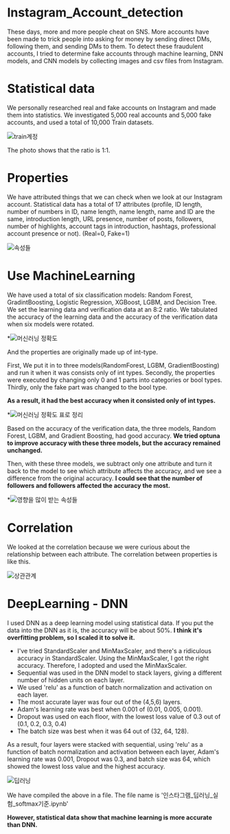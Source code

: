 # Instagram_Account_detection
These days, more and more people cheat on SNS. More accounts have been made to trick people into asking for money by sending direct DMs, following them, and sending DMs to them. To detect these fraudulent accounts, I tried to determine fake accounts through machine learning, DNN models, and CNN models by collecting images and csv files from Instagram.

# Statistical data
We personally researched real and fake accounts on Instagram and made them into statistics. We investigated 5,000 real accounts and 5,000 fake accounts, and used a total of 10,000 Train datasets.

![train계정](https://user-images.githubusercontent.com/66362713/120820524-98d4a500-c58f-11eb-8030-54e0801fb8c8.PNG)

The photo shows that the ratio is 1:1.

# Properties

We have attributed things that we can check when we look at our Instagram account. Statistical data has a total of 17 attributes (profile, ID length, number of numbers in ID, name length, name length, name and ID are the same, introduction length, URL presence, number of posts, followers, number of highlights, account tags in introduction, hashtags, professional account presence or not).
(Real=0, Fake=1)

![속성들](https://user-images.githubusercontent.com/66362713/120826828-cde3f600-c595-11eb-975f-c3da21f75efc.PNG)


# Use MachineLearning
We have used a total of six classification models: Random Forest, GradintBoosting, Logistic Regression, XGBoost, LGBM, and Decision Tree. We set the learning data and verification data at an 8:2 ratio. We tabulated the accuracy of the learning data and the accuracy of the verification data when six models were rotated.

*![머신러닝 정확도](https://user-images.githubusercontent.com/66362713/120845787-3a69ef80-c5ac-11eb-9a79-4d96411a3d89.PNG)



And the properties are originally made up of int-type.

First, We put it in to three models(RandomForest, LGBM, GradientBoosting) and run it when it was consists only of int types.
Secondly, the properties were executed by changing only 0 and 1 parts into categories or bool types.
Thirdly, only the fake part was changed to the bool type.

**As a result, it had the best accuracy when it consisted only of int types.**

*![머신러닝 정확도 표로 정리](https://user-images.githubusercontent.com/66362713/120845752-3047f100-c5ac-11eb-8452-6229bcc17839.PNG)


Based on the accuracy of the verification data, the three models, Random Forest, LGBM, and Gradient Boosting, had good accuracy. **We tried optuna to improve accuracy with these three models, but the accuracy remained unchanged.**

Then, with these three models, we subtract only one attribute and turn it back to the model to see which attribute affects the accuracy, and we see a difference from the original accuracy. **I could see that the number of followers and followers affected the accuracy the most.**

*![영향을 많이 받는 속성들](https://user-images.githubusercontent.com/66362713/120845772-33db7800-c5ac-11eb-8d61-b61a0ba69266.PNG)


# Correlation
We looked at the correlation because we were curious about the relationship between each attribute. The correlation between properties is like this.

![상관관계](https://user-images.githubusercontent.com/66362713/120826767-be64ad00-c595-11eb-9279-a7e3d7d7aaf8.PNG)


# DeepLearning - DNN

I used DNN as a deep learning model using statistical data. If you put the data into the DNN as it is, the accuracy will be about 50%. 
**I think it's overfitting problem, so I scaled it to solve it.**

* I've tried StandardScaler and MinMaxScaler, and there's a ridiculous accuracy in StandardScaler. Using the MinMaxScaler, I got the right accuracy.
Therefore, I adopted and used the MinMaxScaler.
* Sequential was used in the DNN model to stack layers, giving a different number of hidden units on each layer.
* We used 'relu' as a function of batch normalization and activation on each layer.
* The most accurate layer was four out of the (4,5,6) layers.
* Adam's learning rate was best when 0.001 of (0.01, 0.005, 0.001).
* Dropout was used on each floor, with the lowest loss value of 0.3 out of (0.1, 0.2, 0.3, 0.4)
* The batch size was best when it was 64 out of (32, 64, 128).

As a result, four layers were stacked with sequential, using 'relu' as a function of batch normalization and activation between each layer, Adam's learning rate was 0.001, Dropout was 0.3, and batch size was 64, which showed the lowest loss value and the highest accuracy.

![딥러닝](https://user-images.githubusercontent.com/66362713/120828593-aaba4600-c597-11eb-9815-a621005279bc.PNG)


We have compiled the above in a file. The file name is '인스타그램_딥러닝_실험_softmax기준.ipynb'


**However, statistical data show that machine learning is more accurate than DNN.**




